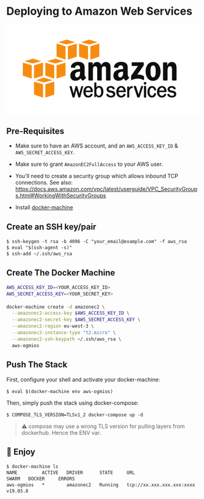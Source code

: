 # Deploying to Amazon Web Services

![](../.github/aws.png)

## Pre-Requisites

- Make sure to have an AWS account, and an `AWS_ACCESS_KEY_ID` & `AWS_SECRET_ACCESS_KEY`.

- Make sure to grant `AmazonEC2FullAccess` to your AWS user.

- You'll need to create a security group which allows inbound TCP connections. See also:
  https://docs.aws.amazon.com/vpc/latest/userguide/VPC_SecurityGroups.html#WorkingWithSecurityGroups

- Install [docker-machine](https://docs.docker.com/machine/install-machine/)

## Create an SSH key/pair

```
$ ssh-keygen -t rsa -b 4096 -C "your_email@example.com" -f aws_rsa
$ eval "$(ssh-agent -s)"
$ ssh-add ~/.ssh/aws_rsa
```

## Create The Docker Machine

```bash
AWS_ACCESS_KEY_ID=<YOUR_ACCESS_KEY_ID>
AWS_SECRET_ACCESS_KEY=<YOUR_SECRET_KEY>

docker-machine create -d amazonec2 \
  --amazonec2-access-key $AWS_ACCESS_KEY_ID \
  --amazonec2-secret-key $AWS_SECRET_ACCESS_KEY \
  --amazonec2-region eu-west-3 \
  --amazonec2-instance-type "t2.micro" \
  --amazonec2-ssh-keypath ~/.ssh/aws_rsa \
  aws-ogmios
```

## Push The Stack

First, configure your shell and activate your docker-machine:

```
$ eval $(docker-machine env aws-ogmios)
```

Then, simply push the stack using docker-compose:

```
$ COMPOSE_TLS_VERSION=TLSv1_2 docker-compose up -d
```

> :warning: compose may use a wrong TLS version for pulling layers from dockerhub. Hence the ENV var. 


## :tada: Enjoy

```
$ docker-machine ls
NAME         ACTIVE   DRIVER      STATE     URL                         SWARM   DOCKER     ERRORS
aws-ogmios   *        amazonec2   Running   tcp://xx.xxx.xxx.xxx:xxxx           v19.03.8 
```
